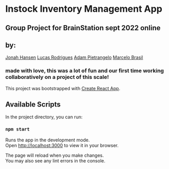 # Instock Inventory Management App
## Group Project for BrainStation sept 2022 online

## by:

[Jonah Hansen](https://www.linkedin.com/in/jonah-hansen-dev/)
[Lucas Rodrigues](https://www.linkedin.com/in/lucasoctavianorodrigues/)
[Adam Pietrangelo](https://www.linkedin.com/in/adam-pietrangelo-dev/)
[Marcelo Brasil](https://www.linkedin.com/in/marcelo-vital-brasil/)


### made with love, this was a lot of fun and our first time working collaboratively on a project of this scale!


This project was bootstrapped with [Create React App](https://github.com/facebook/create-react-app).

## Available Scripts

In the project directory, you can run:

### `npm start`

Runs the app in the development mode.\
Open [http://localhost:3000](http://localhost:3000) to view it in your browser.

The page will reload when you make changes.\
You may also see any lint errors in the console.